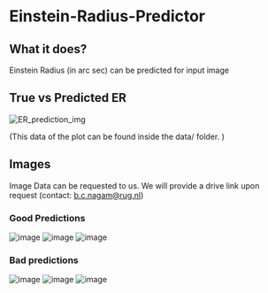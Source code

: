 # Einstein-Radius-Predictor

## What it does?

Einstein Radius (in arc sec) can be predicted for input image

## True vs Predicted ER
![ER_prediction_img](https://user-images.githubusercontent.com/32049247/194917707-c61033ee-a933-4f9e-b601-fc0af2458a6c.png)

(This data of the plot can be found inside the data/ folder. )

## Images

Image Data can be requested to us. We will provide a drive link upon request
(contact: b.c.nagam@rug.nl)

### Good Predictions
![image](https://user-images.githubusercontent.com/32049247/194918775-1d784b87-a377-4697-b13a-c06e86dabacf.png)
![image](https://user-images.githubusercontent.com/32049247/194918834-a6dab29f-8af9-4462-a7c4-a1f8646fa124.png)
![image](https://user-images.githubusercontent.com/32049247/194918945-e79f18a9-0b69-4c30-bb34-d48975592021.png)


### Bad predictions
![image](https://user-images.githubusercontent.com/32049247/194916942-b5c7c35c-06e5-4907-aa3a-4381158d190e.png)
![image](https://user-images.githubusercontent.com/32049247/194918294-323bcd9a-4abd-412d-9b0e-29e1227798dd.png)
![image](https://user-images.githubusercontent.com/32049247/194918394-edd7a54b-cc35-425d-98dc-fe4c93c0c733.png)

